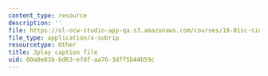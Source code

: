 ```yaml
---
content_type: resource
description: ''
file: https://ol-ocw-studio-app-qa.s3.amazonaws.com/courses/18-01sc-single-variable-calculus-fall-2010/00a0e83bbd63efdfaa763dff5b44b59c_4Q37iOyBq44.srt
file_type: application/x-subrip
resourcetype: Other
title: 3play caption file
uid: 00a0e83b-bd63-efdf-aa76-3dff5b44b59c
---
```

